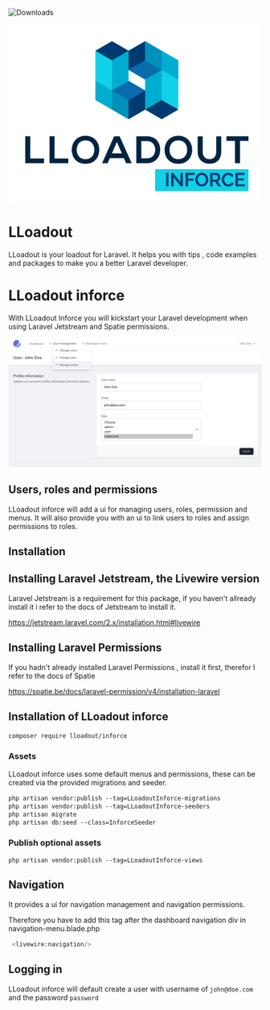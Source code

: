 ![Downloads](https://img.shields.io/packagist/dt/lloadout/inforce.svg?style=flat-square)

<p align="center">
    <img src="https://github.com/LLoadout/assets/blob/master/LLoadout_inforce.png" width="500" title="LLoadout logo">
</p>

# LLoadout

LLoadout is your loadout for Laravel.  It helps you with tips , code examples and packages to make you a better Laravel developer.

# LLoadout inforce

With LLoadout Inforce you will kickstart your Laravel development when using Laravel Jetstream and Spatie permissions.

<p align="center">
    <img src="https://github.com/LLoadout/assets/blob/master/inforce/teaser.png"  title="LLoadout inforce">
</p>

## Users, roles and permissions

LLoadout inforce will add a ui for managing users, roles, permission and menus.  It will also provide you with
an ui to link users to roles and assign permissions to roles.

## Installation


## Installing Laravel Jetstream, the Livewire version 

Laravel Jetstream is a requirement for this package, if you haven't allready install it i refer
to the docs of Jetstream to install it.

https://jetstream.laravel.com/2.x/installation.html#livewire

## Installing Laravel Permissions

If you hadn't already installed Laravel Permissions , install it first, therefor I refer to the docs of Spatie

https://spatie.be/docs/laravel-permission/v4/installation-laravel

## Installation of LLoadout inforce 

```shell
composer require lloadout/inforce
```

### Assets 

LLoadout inforce uses some default menus and permissions, these can be created via the provided migrations and seeder.

```shell
php artisan vendor:publish --tag=LLoadoutInforce-migrations
php artisan vendor:publish --tag=LLoadoutInforce-seeders
php artisan migrate
php artisan db:seed --class=InforceSeeder
```

### Publish optional assets

```shell
php artisan vendor:publish --tag=LLoadoutInforce-views
```

## Navigation

It provides a ui for navigation management and navigation permissions.

Therefore you have to add this tag after the dashboard navigation div in navigation-menu.blade.php

```php 
 <livewire:navigation/>
```

## Logging in

LLoadout inforce will default create a user with username of `john@doe.com` and the password `password`
